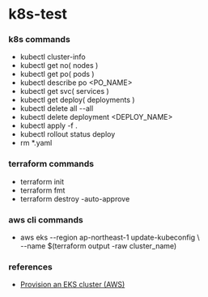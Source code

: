 # k8s-test

### k8s commands
- kubectl cluster-info
- kubectl get no( nodes )
- kubectl get po( pods )
- kubectl describe po <PO_NAME>
- kubectl get svc( services )
- kubectl get deploy( deployments )
- kubectl delete all --all
- kubectl delete deployment <DEPLOY_NAME>
- kubectl apply -f .
- kubectl rollout status deploy
- rm *.yaml

### terraform commands
- terraform init
- terraform fmt
- terraform destroy -auto-approve


### aws cli commands
- aws eks --region ap-northeast-1 update-kubeconfig \\\
  --name $(terraform output -raw cluster_name)


### references
- [Provision an EKS cluster (AWS)](https://developer.hashicorp.com/terraform/tutorials/kubernetes/eks)